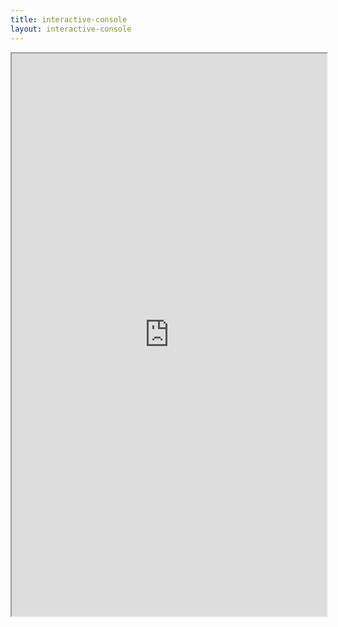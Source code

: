 ```yaml
---
title: interactive-console
layout: interactive-console
---
```


<iframe src="https://apigee.com/ticketmaster/embed/console/tmapi" width="100%" height="900" scrolling="no"></iframe>
